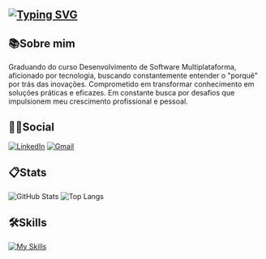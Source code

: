 
[![Typing SVG](https://readme-typing-svg.herokuapp.com/?color=ccc&size=35&center=true&vCenter=true&width=1000&lines=HELLO+WORLD!+ME+CHAMO+LUIS+FELIPE;BOOLEAN+ESTUDANDO+=+TRUE)](https://git.io/typing-svg)
---
## 📚Sobre mim
Graduando do curso Desenvolvimento de Software Multiplataforma, aficionado por tecnologia, buscando constantemente entender o "porquê" por trás das inovações. Comprometido em transformar conhecimento em soluções práticas e eficazes. Em constante busca por desafios que impulsionem meu crescimento profissional e pessoal.

##  🤝🏼Social 
[![LinkedIn](https://img.shields.io/badge/LinkedIn-bf0000?style=for-the-badge&logo=linkedin&logoColor=white)](https://www.linkedin.com/in/lu%C3%ADs-felipe-sousa-foresto-b403132b6)
[![Gmail](https://img.shields.io/badge/Gmail-bf0000?style=for-the-badge&logo=gmail&logoColor=white)](mailto:luisf.foresto@gmail.com)

## 📋Stats
![GitHub Stats](https://github-readme-stats.vercel.app/api?username=HttpsFelps&theme=transparent&line_height=28&bg_color=242424&border_color=890909&show_icons=true&icon_color=bf0000&title_color=bf0000&text_color=FFF)
![Top Langs](https://github-readme-stats.vercel.app/api/top-langs/?username=HttpsFelps&layout=donut&bg_color=242424&border_color=890909&title_color=bf0000&text_color=FFF)

## 🛠️Skills
[![My Skills](https://skillicons.dev/icons?i=photoshop,html,css,js,py,java,c,php,mysql,sqlite,cassandra,git,vscode,eclipse,idea,linux)](https://skillicons.dev)
